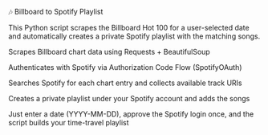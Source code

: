 🎶 Billboard to Spotify Playlist

This Python script scrapes the Billboard Hot 100 for a user-selected date and automatically creates a private Spotify playlist with the matching songs.

Scrapes Billboard chart data using Requests + BeautifulSoup

Authenticates with Spotify via Authorization Code Flow (SpotifyOAuth)

Searches Spotify for each chart entry and collects available track URIs

Creates a private playlist under your Spotify account and adds the songs

Just enter a date (YYYY-MM-DD), approve the Spotify login once, and the script builds your time-travel playlist
